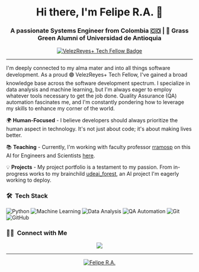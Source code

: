 <h1 align="center">Hi there, I'm Felipe R.A. 👋</h1>
<h3 align="center">A passionate Systems Engineer from Colombia 🇨🇴 | 💚 Grass Green Alumni of Universidad de Antioquia</h3>

<p align="center">
  <a href="https://velezreyesmas.com/fellows/"><img src="https://img.shields.io/badge/VelezReyes+-Tech%20Fellow-%23A020F0.svg?&style=for-the-badge&logoColor=white" alt="VelezReyes+ Tech Fellow Badge"/></a>
</p>

---

I'm deeply connected to my alma mater and into all things software development. As a proud 🟣 VelezReyes+ Tech Fellow, I've gained a broad knowledge base across the software development spectrum. I specialize in data analysis and machine learning, but I'm always eager to employ whatever tools necessary to get the job done. Quality Assurance (QA) automation fascinates me, and I'm constantly pondering how to leverage my skills to enhance my corner of the world.

🌍 **Human-Focused** - I believe developers should always prioritize the human aspect in technology. It's not just about code; it's about making lives better.

📚 **Teaching** - Currently, I'm working with faculty professor [rramosp](https://github.com/rramosp) on this AI for Engineers and Scientists  [here](https://github.com/Felipe-RA/ai4eng.v1). 

💡 **Projects** - My project portfolio is a testament to my passion. From in-progress works to my brainchild [udeai_forest](https://github.com/Felipe-RA/udeai_forest), an AI project I'm eagerly working to deploy.

### 🛠 &nbsp;Tech Stack

![Python](https://img.shields.io/badge/-Python-3776AB?style=flat-square&logo=Python&logoColor=white)
![Machine Learning](https://img.shields.io/badge/-Machine%20Learning-005571?style=flat-square)
![Data Analysis](https://img.shields.io/badge/-Data%20Analysis-FFA07A?style=flat-square)
![QA Automation](https://img.shields.io/badge/-QA%20Automation-00CED1?style=flat-square&logo=Selenium&logoColor=white)
![Git](https://img.shields.io/badge/-Git-F05032?style=flat-square&logo=git&logoColor=white)
![GitHub](https://img.shields.io/badge/-GitHub-181717?style=flat-square&logo=github)

### 🤝🏻 &nbsp;Connect with Me

<p align="center">
<a href="https://github.com/Felipe-RA"><img src="https://img.shields.io/badge/-Felipe%20R.A.-181717?style=flat-square&logo=GitHub&logoColor=white"/></a>
</p>

---

<p align="center">
    <a href="https://github.com/Felipe-RA"><img src="https://komarev.com/ghpvc/?username=Felipe-RA" alt="Felipe R.A." /></a>
</p>
